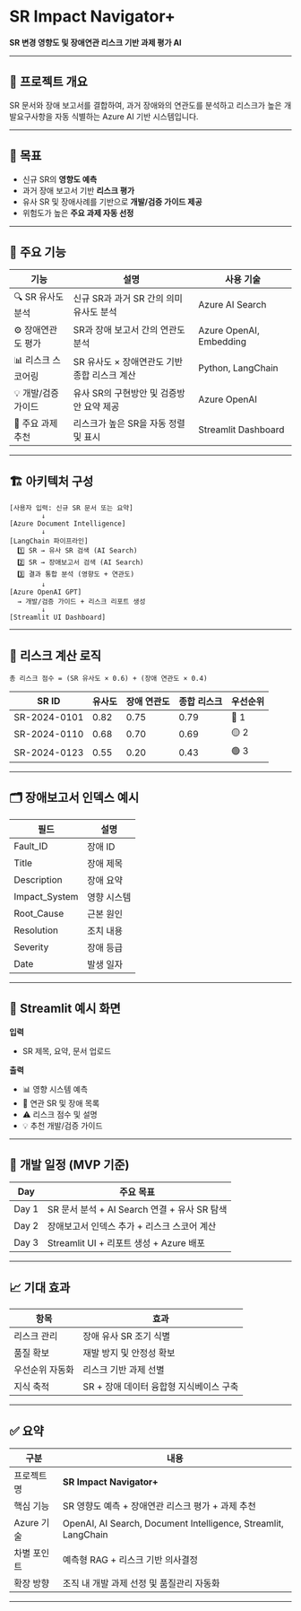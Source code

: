 
# SR Impact Navigator+  
**SR 변경 영향도 및 장애연관 리스크 기반 과제 평가 AI**

---

## 🚀 프로젝트 개요
SR 문서와 장애 보고서를 결합하여, 과거 장애와의 연관도를 분석하고 리스크가 높은 개발요구사항을 자동 식별하는 Azure AI 기반 시스템입니다.

---

## 🎯 목표
- 신규 SR의 **영향도 예측**
- 과거 장애 보고서 기반 **리스크 평가**
- 유사 SR 및 장애사례를 기반으로 **개발/검증 가이드 제공**
- 위험도가 높은 **주요 과제 자동 선정**

---

## 🧩 주요 기능

| 기능 | 설명 | 사용 기술 |
|------|------|-----------|
| 🔍 SR 유사도 분석 | 신규 SR과 과거 SR 간의 의미 유사도 분석 | Azure AI Search |
| ⚙️ 장애연관도 평가 | SR과 장애 보고서 간의 연관도 분석 | Azure OpenAI, Embedding |
| 📊 리스크 스코어링 | SR 유사도 × 장애연관도 기반 종합 리스크 계산 | Python, LangChain |
| 💡 개발/검증 가이드 | 유사 SR의 구현방안 및 검증방안 요약 제공 | Azure OpenAI |
| 🧾 주요 과제 추천 | 리스크가 높은 SR을 자동 정렬 및 표시 | Streamlit Dashboard |

---

## 🏗️ 아키텍처 구성

```text
[사용자 입력: 신규 SR 문서 또는 요약]
        ↓
[Azure Document Intelligence]
        ↓
[LangChain 파이프라인]
  1️⃣ SR → 유사 SR 검색 (AI Search)
  2️⃣ SR → 장애보고서 검색 (AI Search)
  3️⃣ 결과 통합 분석 (영향도 + 연관도)
        ↓
[Azure OpenAI GPT]
  → 개발/검증 가이드 + 리스크 리포트 생성
        ↓
[Streamlit UI Dashboard]
```

---

## 🧮 리스크 계산 로직

```
총 리스크 점수 = (SR 유사도 × 0.6) + (장애 연관도 × 0.4)
```

| SR ID | 유사도 | 장애 연관도 | 종합 리스크 | 우선순위 |
|-------|---------|--------------|-------------|-----------|
| SR-2024-0101 | 0.82 | 0.75 | 0.79 | 🔴 1 |
| SR-2024-0110 | 0.68 | 0.70 | 0.69 | 🟡 2 |
| SR-2024-0123 | 0.55 | 0.20 | 0.43 | 🟢 3 |

---

## 🗂️ 장애보고서 인덱스 예시

| 필드 | 설명 |
|------|------|
| Fault_ID | 장애 ID |
| Title | 장애 제목 |
| Description | 장애 요약 |
| Impact_System | 영향 시스템 |
| Root_Cause | 근본 원인 |
| Resolution | 조치 내용 |
| Severity | 장애 등급 |
| Date | 발생 일자 |

---

## 💬 Streamlit 예시 화면

**입력**  
- SR 제목, 요약, 문서 업로드

**출력**  
- 📊 영향 시스템 예측  
- 🔗 연관 SR 및 장애 목록  
- ⚠️ 리스크 점수 및 설명  
- 💡 추천 개발/검증 가이드  

---

## 🧭 개발 일정 (MVP 기준)

| Day | 주요 목표 |
|-----|------------|
| Day 1 | SR 문서 분석 + AI Search 연결 + 유사 SR 탐색 |
| Day 2 | 장애보고서 인덱스 추가 + 리스크 스코어 계산 |
| Day 3 | Streamlit UI + 리포트 생성 + Azure 배포 |

---

## 📈 기대 효과

| 항목 | 효과 |
|------|------|
| 리스크 관리 | 장애 유사 SR 조기 식별 |
| 품질 확보 | 재발 방지 및 안정성 확보 |
| 우선순위 자동화 | 리스크 기반 과제 선별 |
| 지식 축적 | SR + 장애 데이터 융합형 지식베이스 구축 |

---

## ✅ 요약

| 구분 | 내용 |
|------|------|
| 프로젝트명 | **SR Impact Navigator+** |
| 핵심 기능 | SR 영향도 예측 + 장애연관 리스크 평가 + 과제 추천 |
| Azure 기술 | OpenAI, AI Search, Document Intelligence, Streamlit, LangChain |
| 차별 포인트 | 예측형 RAG + 리스크 기반 의사결정 |
| 확장 방향 | 조직 내 개발 과제 선정 및 품질관리 자동화 |

---
